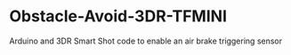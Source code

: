 # Obstacle-Avoid-3DR-TFMINI
Arduino and 3DR Smart Shot code to enable an air brake triggering sensor

